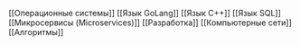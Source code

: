 [[Операционные системы]]
[[Язык GoLang]]
[[Язык C++]]
[[Язык SQL]]
[[Микросервисы (Microservices)]]
[[Разработка]]
[[Компьютерные сети]]
[[Алгоритмы]]


